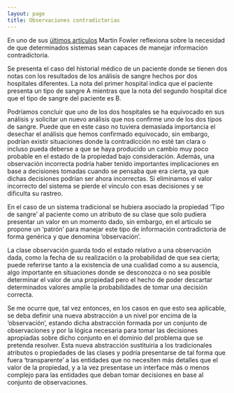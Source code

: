 ```yaml
---
layout: page
title: Observaciones contradictorias
---
```


<p>En uno de sus <a href="http://martinfowler.com/bliki/ContradictoryObservations.html" target="_blank">últimos artículos</a> Martin Fowler reflexiona sobre la necesidad de que determinados sistemas sean capaces de manejar información contradictoria.</p>  <p>Se presenta el caso del historial médico de un paciente donde se tienen dos notas con los resultados de los análisis de sangre hechos por dos hospitales diferentes. La nota del primer hospital indica que el paciente presenta un tipo de sangre A mientras que la nota del segundo hospital dice que el tipo de sangre del paciente es B.</p>  <p>Podríamos concluir que uno de los dos hospitales se ha equivocado en sus análisis y solicitar un nuevo análisis que nos confirme uno de los dos tipos de sangre. Puede que en este caso no tuviera demasiada importancia el desechar el análisis que hemos confirmado equivocado, sin embargo, podrían existir situaciones donde la contradicción no esté tan clara o incluso pueda deberse a que se haya producido un cambio muy poco probable en el estado de la propiedad bajo consideración. Además, una observación incorrecta podría haber tenido importantes implicaciones en base a decisiones tomadas cuando se pensaba que era cierta, ya que dichas decisiones podrían ser ahora incorrectas. Si eliminamos el valor incorrecto del sistema se pierde el vinculo con esas decisiones y se dificulta su rastreo.</p>  <p>En el caso de un sistema tradicional se hubiera asociado la propiedad ‘Tipo de sangre’ al paciente como un atributo de su clase que solo pudiera presentar un valor en un momento dado, sin embargo, en el articulo se propone un ‘patrón’ para manejar este tipo de información contradictoria de forma genérica y que denomina ‘observación’.</p>  <p>La clase observación guarda todo el estado relativo a una observación dada, como la fecha de su realización o la probabilidad de que sea cierta; puede referirse tanto a la existencia de una cualidad como a su ausencia, algo importante en situaciones donde se desconozca o no sea posible determinar el valor de una propiedad pero el hecho de poder descartar determinados valores amplíe la probabilidades de tomar una decisión correcta.</p>  <p>Se me ocurre que, tal vez entonces, en los casos en que esto sea aplicable, se deba definir una nueva abstracción a un nivel por encima de la ‘observación’, estando dicha abstracción formada por un conjunto de observaciones y por la lógica necesaria para tomar las decisiones apropiadas sobre dicho conjunto en el dominio del problema que se pretenda resolver. Esta nueva abstracción sustituiría a los tradicionales atributos o propiedades de las clases y podría presentarse de tal forma que fuera ‘transparente’ a las entidades que no necesiten más detalles que el valor de la propiedad, y a la vez presentase un interface más o menos complejo para las entidades que deban tomar decisiones en base al conjunto de observaciones.</p>